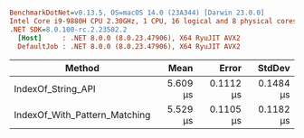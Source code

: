 ``` ini

BenchmarkDotNet=v0.13.5, OS=macOS 14.0 (23A344) [Darwin 23.0.0]
Intel Core i9-9880H CPU 2.30GHz, 1 CPU, 16 logical and 8 physical cores
.NET SDK=8.0.100-rc.2.23502.2
  [Host]     : .NET 8.0.0 (8.0.23.47906), X64 RyuJIT AVX2
  DefaultJob : .NET 8.0.0 (8.0.23.47906), X64 RyuJIT AVX2


```
|                        Method |     Mean |     Error |    StdDev |
|------------------------------ |---------:|----------:|----------:|
|            IndexOf_String_API | 5.609 μs | 0.1112 μs | 0.1484 μs |
| IndexOf_With_Pattern_Matching | 5.529 μs | 0.1105 μs | 0.1182 μs |
